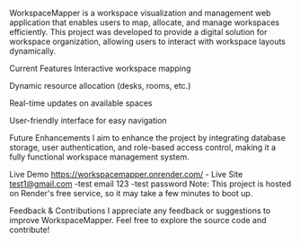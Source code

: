 WorkspaceMapper is a workspace visualization and management web application that enables users to map, allocate, and manage workspaces efficiently. This project was developed to provide a digital solution for workspace organization, allowing users to interact with workspace layouts dynamically.

Current Features
Interactive workspace mapping

Dynamic resource allocation (desks, rooms, etc.)

Real-time updates on available spaces

User-friendly interface for easy navigation

Future Enhancements
I aim to enhance the project by integrating database storage, user authentication, and role-based access control, making it a fully functional workspace management system.

Live Demo
https://workspacemapper.onrender.com/ - Live Site
test1@gmail.com -test email
123 -test password
Note: This project is hosted on Render's free service, so it may take a few minutes to boot up.

Feedback & Contributions
I appreciate any feedback or suggestions to improve WorkspaceMapper. Feel free to explore the source code and contribute!

